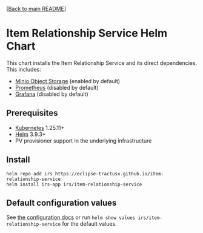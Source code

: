 [[Back to main README](../../README.md)]

# Item Relationship Service Helm Chart

This chart installs the Item Relationship Service and its direct dependencies.
This includes:

 - [Minio Object Storage](https://min.io) (enabled by default)
 - [Prometheus](https://prometheus.io) (disabled by default) 
 - [Grafana](https://grafana.com/grafana) (disabled by default) 

## Prerequisites

- [Kubernetes](https://kubernetes.io) 1.25.11+
- [Helm](https://helm.sh) 3.9.3+
- PV provisioner support in the underlying infrastructure

## Install

```
helm repo add irs https://eclipse-tractusx.github.io/item-relationship-service
helm install irs-app irs/item-relationship-service
```

## Default configuration values

See [the configuration docs](https://eclipse-tractusx.github.io/item-relationship-service/docs/administration/administration-guide.html#_helm_configuration_irs_values_yaml) or run `helm show values irs/item-relationship-service` for the default values.